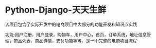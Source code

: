 <h1>Python-Django-天天生鲜</h1>
</hr>
<p>该项目包含了实际开发中的电商项目中大部分的功能开发和知识点实践</p>
<p>功能:用户注册，用户登录，购物车，用户中心，首页，订单系统，地址信息管理，商品列表，商品详情，支付功能等等，是一个完整的电商项目流程</p>
